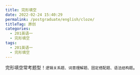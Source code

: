 ```yaml
---
title: 完形填空
date: 2022-02-24 15:40:29
permalink: /postgraduate/english/cloze/
titleTag: 原创
categories:
  - 201英语一
  - 完形填空
tags:
  - 201英语一
  - 完形填空
---
```

完形填空常考题型！`逻辑关系题、词意理解题、固定搭配题、语法结构题`。
<!-- more -->